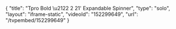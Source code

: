 {
    "title": "Tpro Bold \u2122 2 21' Expandable Spinner",
    "type": "solo",
    "layout": "iframe-static",
    "videoId": "152299649",
    "url": "\/tvpembed\/152299649"
}
